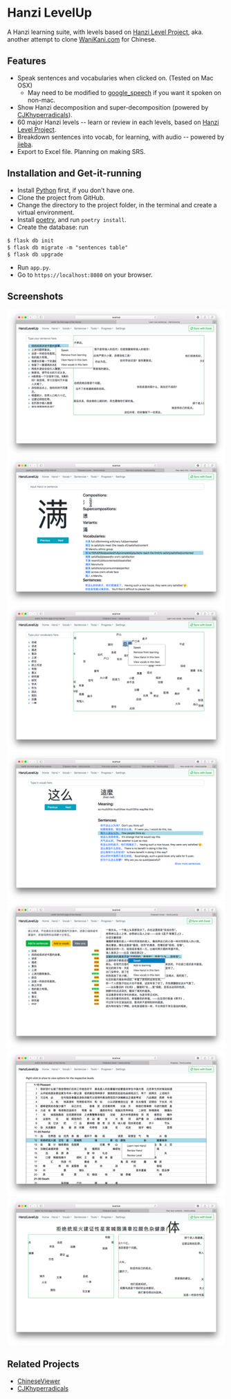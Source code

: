 # Hanzi LevelUp

A Hanzi learning suite, with levels based on [Hanzi Level Project](https://hanzilevelproject.blogspot.com), aka. another attempt to clone [WaniKani.com](https://www.wanikani.com) for Chinese.

## Features

- Speak sentences and vocabularies when clicked on. (Tested on Mac OSX)
    - May need to be modified to [google_speech](https://pypi.org/project/google_speech/) if you want it spoken on non-mac.
- Show Hanzi decomposition and super-decomposition (powered by [CJKhyperradicals](http://cjkhyperradicals.herokuapp.com/)).
- 60 major Hanzi levels -- learn or review in each levels, based on [Hanzi Level Project](https://hanzilevelproject.blogspot.com).
- Breakdown sentences into vocab, for learning, with audio -- powered by [jieba](https://github.com/fxsjy/jieba).
- Export to Excel file. Planning on making SRS.

## Installation and Get-it-running

- Install [Python](https://www.python.org/downloads/) first, if you don't have one.
- Clone the project from GitHub.
- Change the directory to the project folder, in the terminal and create a virtual environment.
- Install [poetry](https://github.com/sdispater/poetry), and run `poetry install`.
- Create the database: run
```commandline
$ flask db init
$ flask db migrate -m "sentences table"
$ flask db upgrade
```

- Run `app.py`.
- Go to `https://localhost:8080` on your browser.

## Screenshots

<img src="https://raw.githubusercontent.com/patarapolw/HanziLevelUp/master/screenshots/learnSentence.png">
<img src="https://raw.githubusercontent.com/patarapolw/HanziLevelUp/master/screenshots/viewHanzi.png">
<img src="https://raw.githubusercontent.com/patarapolw/HanziLevelUp/master/screenshots/learnVocab.png">
<img src="https://raw.githubusercontent.com/patarapolw/HanziLevelUp/master/screenshots/viewVocab.png">
<img src="https://raw.githubusercontent.com/patarapolw/HanziLevelUp/master/screenshots/clipboard.png">
<img src="https://raw.githubusercontent.com/patarapolw/HanziLevelUp/master/screenshots/progress.png">
<img src="https://raw.githubusercontent.com/patarapolw/HanziLevelUp/master/screenshots/reviewLevel.png">

## Related Projects

- [ChineseViewer](https://github.com/patarapolw/ChineseViewer)
- [CJKhyperradicals](https://github.com/patarapolw/CJKhyperradicals)
